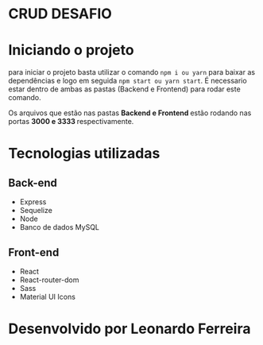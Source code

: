 # CRUD DESAFIO 

# Iniciando o projeto 

para iniciar o projeto basta utilizar o comando 
``` npm i ou yarn ``` para baixar as dependências e logo em seguida
``` npm start ou yarn start ```. É necessario estar dentro de ambas as pastas (Backend e Frontend) para rodar este comando.

Os arquivos que estão nas pastas <b> Backend e Frontend </b> estão rodando nas portas <b> 3000 e 3333 </b> respectivamente.

# Tecnologias utilizadas
## Back-end

* Express 
* Sequelize 
* Node 
* Banco de dados MySQL

## Front-end

* React
* React-router-dom
* Sass
* Material UI Icons

# Desenvolvido por Leonardo Ferreira